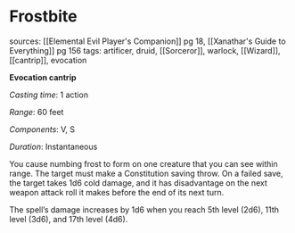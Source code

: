 # Frostbite
sources: [[Elemental Evil Player's Companion]] pg 18, [[Xanathar's Guide to Everything]] pg 156
tags: artificer, druid, [[Sorceror]], warlock, [[Wizard]], [[cantrip]], evocation

**Evocation cantrip**

*Casting time*: 1 action

*Range*: 60 feet

*Components*: V, S

*Duration*: Instantaneous

You cause numbing frost to form on one creature that you can see within range. The target must make a Constitution saving throw. On a failed save, the target takes 1d6 cold damage, and it has disadvantage on the next weapon attack roll it makes before the end of its next turn.

The spell’s damage increases by 1d6 when you reach 5th level (2d6), 11th level (3d6), and 17th level (4d6).
